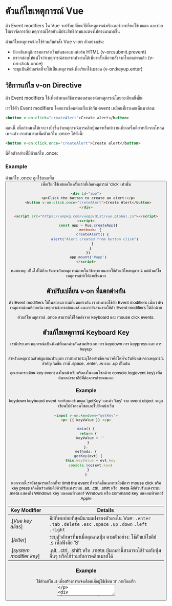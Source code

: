 # ตัวแก้ไขเหตุการณ์ Vue

ตัว Event modifiers ใน Vue จะปรับเปลี่ยนวิธีที่เหตุการณ์ทริกเกอร์การเรียกใช้เมธอด และช่วยให้เราจัดการกับเหตุการณ์ได้อย่างมีประสิทธิภาพและตรงไปตรงมามากขึ้น

ตัวแก้ไขเหตุการณ์จะใช้ร่วมกับคำสั่ง Vue v-on ตัวอย่างเช่น:

- ป้องกันพฤติกรรมการส่งเริ่มต้นของแบบฟอร์ม HTML (v-on:submit.prevent)
- ตรวจสอบให้แน่ใจว่าเหตุการณ์สามารถทำงานได้เพียงครั้งเดียวหลังจากโหลดเพจแล้ว (v-on:click.once)
- ระบุแป้นคีย์บอร์ดที่จะใช้เป็นเหตุการณ์เพื่อเรียกใช้เมธอด (v-on:keyup.enter)



## วิธีการแก้ไข v-on Directive

ตัว Event modifiers ใช้เพื่อกำหนดวิธีการตอบสนองต่อเหตุการณ์โดยละเอียดยิ่งขึ้น

เราใช้ตัว Event modifiers โดยการเชื่อมต่อแท็กเข้ากับ event เหมือนที่เราเคยเห็นมาก่อน:

```html
<button v-on:click="createAlert">Create alert</button>
```

ตอนนี้ เพื่อกำหนดให้เจาะจงยิ่งขึ้นว่าเหตุการณ์การคลิกปุ่มควรเริ่มทำงานเพียงครั้งเดียวหลังจากโหลดเพจแล้ว เราสามารถเพิ่มตัวแก้ไข .once ได้ดังนี้:

```html
<button v-on:click.once="createAlert">Create alert</button>
```

นี่คือตัวอย่างที่มีตัวแก้ไข .once:

### Example

ตัวแก้ไข .once ถูกใช้บนแท็ก <button> เพื่อเรียกใช้เมธอดในครั้งแรกที่เกิดเหตุการณ์ 'click' เท่านั้น

```html
<div id="app">
  <p>Click the button to create an alert:</p>
  <button v-on:click.once="creteAlert">Create Alert</button>
</div>

<script src="https://unpkg.com/vue@3/dist/vue.global.js"></script>
<script>
  const app = Vue.createApp({
    methods: {
      createAlert() {
        alert("Alert created from button click")
      }
    }
  })
  app.mount('#app')
</script>
```

หมายเหตุ: เป็นไปได้ที่จะจัดการกับเหตุการณ์ภายในวิธีการแทนการใช้ตัวแก้ไขเหตุการณ์ แต่ตัวแก้ไขเหตุการณ์ทำให้ง่ายขึ้นมาก



## ตัวปรับเปลี่ยน v-on ที่แตกต่างกัน

ตัว Event modifiers ใช้ในสถานการณ์ที่แตกต่างกัน เราสามารถใช้ตัว Event modifiers เมื่อเราฟังเหตุการณ์บนคีย์บอร์ด เหตุการณ์การคลิกเมาส์ และเรายังสามารถใช้ตัว Event modifiers ได้อีกด้วย

ตัวแก้ไขเหตุการณ์ .once สามารถใช้ได้หลังจาก keyboard และ mouse click events.



## ตัวแก้ไขเหตุการณ์ Keyboard Key

เรามีประเภทเหตุการณ์แป้นพิมพ์ที่แตกต่างกันสามประเภท การ keydown การ keypress และ การ keyup

สำหรับเหตุการณ์สำคัญแต่ละประเภท เราสามารถระบุได้อย่างชัดเจนว่าคีย์ใดที่จะรับฟังหลังจากเหตุการณ์สำคัญเกิดขึ้น เรามี .space, .enter, .w และ .up เป็นต้น

คุณสามารถเขียน key event ลงในหน้าเว็บหรือลงในคอนโซลด้วย console.log(event.key) เพื่อค้นหาค่าของคีย์ที่ต้องการด้วยตนเอง:

### Example

keydown keyboard event จะทริกเกอร์เมธอด 'getKey' และค่า 'key' จาก event object จะถูกเขียนไปยังคอนโซลและไปยังหน้าเว็บ

```html
<input v-on:keydown="getKey">
<p> {{ keyValue }} </p>
```

```javascript
data() {
  return {
    keyValue = ''
  }
},
methods: {
  getKey(evt) {
    this.keyValue = evt.key
    console.log(evt.key)
  }
}
```

นอกจากนี้เรายังสามารถเลือกที่จะ limit the event ที่จะเกิดขึ้นเฉพาะเมื่อมีการ mouse click หรือ key press เกิดขึ้นร่วมกับคีย์ตัวปรับแต่งระบบ .alt, .ctrl, .shift หรือ .meta คีย์ตัวปรับแต่งระบบ .meta แสดงถึง Windows key บนคอมพิวเตอร์ Windows หรือ command key บนคอมพิวเตอร์ Apple

| Key Modifier             | **Details**                                                  |
| :----------------------- | ------------------------------------------------------------ |
| .[*Vue key alias*]       | คีย์ที่พบบ่อยที่สุดมีนามแฝงของตัวเองใน Vue:   `.enter` `.tab` `.delete` `.esc` `.space` `.up` `.down` `.left` `.right` |
| .[*letter*]              | ระบุตัวอักษรที่มาเมื่อคุณกดปุ่ม ตามตัวอย่าง: ใช้ตัวแก้ไขคีย์ .s เพื่อฟังคีย์ 'S'   |
| .[*system modifier key*] | .alt, .ctrl, .shift หรือ .meta ปุ่มเหล่านี้สามารถใช้ร่วมกับปุ่มอื่นๆ หรือใช้ร่วมกับการคลิกเมาส์ได้ |

### Example

ใช้ตัวแก้ไข .s เพื่อสร้างการแจ้งเตือนเมื่อผู้ใช้เขียน 's' ภายในแท็ก <textarea>

```html
<div id="app">
  <p>Try pressing the 's' key:</p>
  <textarea v-on:keyup.s="createAlert"></textarea>
</div>

<script src="https://unpkg.com/vue@3/dist/vue.global.js"></script>
<script>
  const app = Vue.createApp({
    methods: {
      createAlert() {
        alert("You pressed the 'S' key!")
      }
    }
  })
  app.mount('#app')
</script>
```



## Combine Keyboard Event Modifiers

ตัวแก้ไขเหตุการณ์ยังสามารถใช้ร่วมกับตัวอื่นๆ ได้ ดังนั้นต้องมีมากกว่าหนึ่งสิ่งเกิดขึ้นพร้อมกันจึงจะเรียกใช้เมธอดได้

### Example

ใช้ตัวแก้ไข .s และ .ctrl ร่วมกันเพื่อสร้างการแจ้งเตือนเมื่อมีการกด 's' และ 'ctrl' พร้อมกันภายในแท็ก <textarea>

```html
<div id="app">
  <p>Try pressing the 's' key:</p>
  <textarea v-on:keydown.ctrl.s="createAlert"></textarea>
</div>

<script src="https://unpkg.com/vue@3/dist/vue.global.js"></script>
<script>
  const app = Vue.createApp({
    methods: {
      createAlert() {
        alert("You pressed the 'S' and 'Ctrl' keys, in combination!")
      }
    }
  })
  app.mount('#app')
</script>
```



## ตัวแก้ไขปุ่มเมาส์

ในการตอบสนองต่อการคลิกเมาส์ เราสามารถเขียน v-on:click ได้ แต่เพื่อระบุปุ่มเมาส์ที่ถูกคลิก เราสามารถใช้ตัวดัดแปลง .left, .center หรือ .right



**ผู้ใช้แทร็คแพด:** คุณอาจต้องคลิกด้วยสองนิ้ว หรือที่ด้านขวาล่างของแทร็คแพดบนคอมพิวเตอร์ของคุณเพื่อสร้างการคลิกขวา

### Example

เปลี่ยนสีพื้นหลังเมื่อผู้ใช้คลิกขวาที่องค์ประกอบ <div>:

```html
<div id="app">
  <div v-on:click.right="changeColor"
       v-bind:style="{backgroundColor:'hsl('+bgColor+',80%,80%)'}">
    <p>Press right mouse button here.</p>
  </div>
</div>

<script src="https://unpkg.com/vue@3/dist/vue.global.js"></script>
<script>
  const app = Vue.createApp({
    data() {
      return {
        bgColor: 0
      }
    },
    methods: {
      changeColor() {
        this.bgColor+=50
      }
    }
  })
  app.mount('#app')
</script>
```

Mouse button events สามารถทำงานร่วมกับตัวปรับแต่งระบบคีย์ได้

### Example

เปลี่ยนสีพื้นหลังเมื่อผู้ใช้คลิกขวาในองค์ประกอบ <div> ร่วมกับปุ่ม 'ctrl':

```html
<div id="app">
  <div v-on:click.right.ctrl="changeColor"
       v-bind:style="{backgroundColor:'hsl('+bgColor+',80%,80%)'}">
    <p>Press right mouse button here.</p>
  </div>
</div>

<script src="https://unpkg.com/vue@3/dist/vue.global.js"></script>
<script>
  const app = Vue.createApp({
    data() {
      return {
        bgColor: 0
      }
    },
    methods: {
      changeColor() {
        this.bgColor+=50
      }
    }
  })
  app.mount('#app')
</script>
```

ตัวแก้ไขเหตุการณ์ .prevent สามารถใช้เพิ่มเติมจากตัวแก้ไข .right เพื่อป้องกันไม่ให้เมนูดรอปดาวน์เริ่มต้นปรากฏขึ้นเมื่อเราคลิกขวา

### Example

เมนูดรอปดาวน์จะไม่ปรากฏเมื่อคุณคลิกขวาเพื่อเปลี่ยนสีพื้นหลังขององค์ประกอบ <div>:

```html
<div id="app">
  <div v-on:click.right.prevent="changeColor"
       v-bind:style="{backgroundColor:'hsl('+bgColor+',80%,80%)'}">
    <p>Press right mouse button here.</p>
  </div>
</div>

<script src="https://unpkg.com/vue@3/dist/vue.global.js"></script>
<script>
  const app = Vue.createApp({
    data() {
      return {
        bgColor: 0
      }
    },
    methods: {
      changeColor() {
        this.bgColor+=50
      }
    }
  })
  app.mount('#app')
</script>
```

อาจเป็นไปได้ที่จะป้องกันไม่ให้เมนูดรอปดาวน์ปรากฏขึ้นหลังจากการคลิกขวาโดยใช้ event.preventDefault() ภายในเมธอด แต่ด้วย Vue .prevent modifier โค้ดจะสามารถอ่านได้ง่ายขึ้นและดูแลรักษาได้ง่ายขึ้น



คุณยังสามารถตอบสนองต่อการคลิกเมาส์ปุ่มซ้ายร่วมกับตัวปรับแต่งอื่นๆ เช่น click.left.shift:

### Example

กดปุ่มคีย์บอร์ด 'shift' ค้างไว้แล้วกดปุ่มซ้ายของเมาส์บนแท็ก <img> เพื่อเปลี่ยนภาพ

```html
<div id="app">
  <p>Hold 'Shift' key and press left mouse button:</p>
  <img v-on:click.left.shift="changeImg" v-bind:src="imgUrl">
</div>

<script src="https://unpkg.com/vue@3/dist/vue.global.js"></script>
<script>
  const app = Vue.createApp({
    data() {
      return {
        imgUrlIndex: 0,
        imgUrl: 'img_tiger_square.jpeg',
        imgages: [
          'img_tiger_square.jpeg',
          'img_moose_square.jpeg',
          'img_kangaroo_square.jpeg'
        ]
      }
    },
    methods: {
      changeImg() {
        this.imgUrlIndex++
        if(this.imgUrlIndex>=3){
          this.imgUrlIndex=0
        }
        this.imgUrl = this.images[this.imgUrlIndex]
      }
    }
  })
  app.mount('#app')
</script>
```